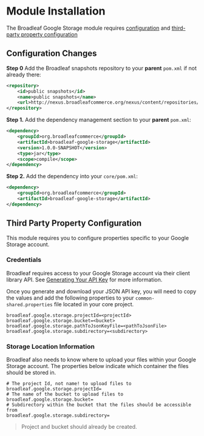 # Module Installation 
The Broadleaf Google Storage module requires [configuration](#configuration-changes) and [third-party property configuration](#third-party-property-configuration)


## Configuration Changes
**Step 0** Add the Broadleaf snapshots repository to your **parent** `pom.xml` if not already there:

```xml
<repository>
    <id>public snapshots</id>
    <name>public snapshots</name>
    <url>http://nexus.broadleafcommerce.org/nexus/content/repositories/snapshots/</url>
</repository>
```

**Step 1.**  Add the dependency management section to your **parent** `pom.xml`:
    
```xml
<dependency>
    <groupId>org.broadleafcommerce</groupId>
    <artifactId>broadleaf-google-storage</artifactId>
    <version>1.0.0-SNAPSHOT</version>
    <type>jar</type>
    <scope>compile</scope>
</dependency>
```

**Step 2.**  Add the dependency into your `core/pom.xml`:
    
```xml
<dependency>
    <groupId>org.broadleafcommerce</groupId>
    <artifactId>broadleaf-google-storage</artifactId>
</dependency>
```

## Third Party Property Configuration
This module requires you to configure properties specific to your Google Storage account.   

### Credentials
Broadleaf requires access to your Google Storage account via their client library API. See [Generating Your API Key](https://cloud.google.com/docs/authentication/getting-started) for more information.  

Once you generate and download your JSON API key, you will need to copy the values and add the following properties to your `common-shared.properties` file located in your core project.
 
```properties
broadleaf.google.storage.projectId=<projectId>
broadleaf.google.storage.bucket=<bucket>
broadleaf.google.storage.pathToJsonKeyFile=<pathToJsonFile>
broadleaf.google.storage.subdirectory=<subdirectory>
```

### Storage Location Information 
Broadleaf also needs to know where to upload your files within your Google Storage account. The properties below indicate which container the files should be stored in.

```properties
# The project Id, not name! to upload files to
broadleaf.google.storage.projectId=
# The name of the bucket to upload files to
broadleaf.google.storage.bucket=
# Subdirectory within the bucket that the files should be accessible from
broadleaf.google.storage.subdirectory=
```

> Project and bucket should already be created.
